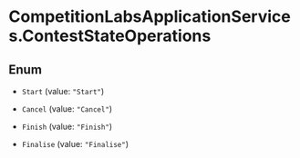 # CompetitionLabsApplicationServices.ContestStateOperations

## Enum


* `Start` (value: `"Start"`)

* `Cancel` (value: `"Cancel"`)

* `Finish` (value: `"Finish"`)

* `Finalise` (value: `"Finalise"`)


